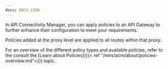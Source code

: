 ```yaml
---
docs: DOCS-1286
---
```


In API Connectivity Manager, you can apply policies to an API Gateway to further enhance their configuration to meet your requirements.

Policies added at the proxy level are applied to all routes within that proxy.

For an overview of the different policy types and available policies, refer to the  consult the [Learn about Policies]({{< ref "/nms/acm/about/policies-overview.md">}}) topic.
